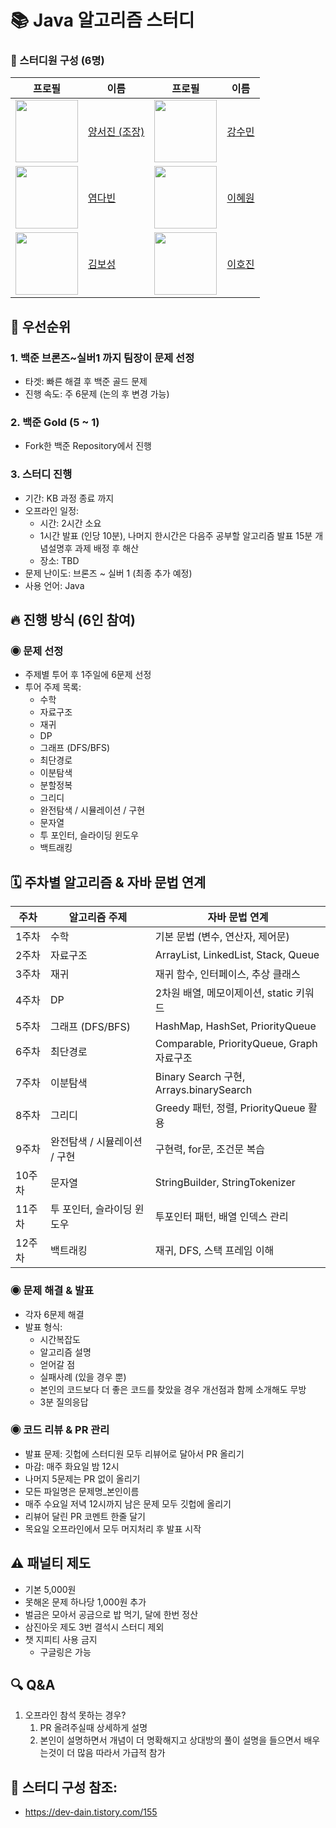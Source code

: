 
# 📚 Java 알고리즘 스터디


### 📌 스터디원 구성 (6명)

| 프로필 | 이름 | 프로필 | 이름 |
|--------|------|--------|------|
| <img src="https://avatars.githubusercontent.com/westjin?v=4" width="100"> | [양서진 (조장)](https://github.com/westjin) | <img src="https://avatars.githubusercontent.com/suminiee?v=4" width="100"> | [강수민](https://github.com/suminiee) |
| <img src="https://avatars.githubusercontent.com/YeomDa?v=4" width="100"> | [염다빈](https://github.com/YeomDa) | <img src="https://avatars.githubusercontent.com/icegosimperson?v=4" width="100"> | [이혜원](https://github.com/icegosimperson) |
| <img src="https://avatars.githubusercontent.com/GreenTea0413?v=4" width="100"> | [김보성](https://github.com/GreenTea0413) | <img src="https://avatars.githubusercontent.com/HoreungHoreung?v=4" width="100"> | [이호진](https://github.com/HoreungHoreung) |


## 🔹 우선순위

### 1. 백준 브론즈~실버1 까지 팀장이 문제 선정
- 타겟: 빠른 해결 후 백준 골드 문제 
- 진행 속도: 주 6문제 (논의 후 변경 가능)

### 2. 백준 Gold (5 ~ 1)
- Fork한 백준 Repository에서 진행

### 3. 스터디 진행
- 기간: KB 과정 종료 까지
- 오프라인 일정:
  - 시간: 2시간 소요
  - 1시간 발표 (인당 10분), 나머지 한시간은 다음주 공부할 알고리즘 발표 15분 개념설명후 과제 배정 후 해산
  - 장소: TBD
- 문제 난이도: 브론즈 ~ 실버 1 (최종 추가 예정)
- 사용 언어: Java


## 🔥 진행 방식 (6인 참여)

### ◉ 문제 선정
- 주제별 투어 후 1주일에 6문제 선정
- 투어 주제 목록:
  - 수학
  - 자료구조
  - 재귀
  - DP
  - 그래프 (DFS/BFS)
  - 최단경로
  - 이분탐색
  - 분할정복
  - 그리디
  - 완전탐색 / 시뮬레이션 / 구현
  - 문자열
  - 투 포인터, 슬라이딩 윈도우
  - 백트래킹


## 🗓 주차별 알고리즘 & 자바 문법 연계
| 주차 | 알고리즘 주제 | 자바 문법 연계 |
|----|---------------------|-------------------------------|
| 1주차 | 수학 | 기본 문법 (변수, 연산자, 제어문) |
| 2주차 | 자료구조 | ArrayList, LinkedList, Stack, Queue |
| 3주차 | 재귀 | 재귀 함수, 인터페이스, 추상 클래스 |
| 4주차 | DP | 2차원 배열, 메모이제이션, static 키워드 |
| 5주차 | 그래프 (DFS/BFS) | HashMap, HashSet, PriorityQueue |
| 6주차 | 최단경로 | Comparable, PriorityQueue, Graph 자료구조 |
| 7주차 | 이분탐색 | Binary Search 구현, Arrays.binarySearch |
| 8주차 | 그리디 | Greedy 패턴, 정렬, PriorityQueue 활용 |
| 9주차 | 완전탐색 / 시뮬레이션 / 구현 | 구현력, for문, 조건문 복습 |
| 10주차 | 문자열 | StringBuilder, StringTokenizer |
| 11주차 | 투 포인터, 슬라이딩 윈도우 | 투포인터 패턴, 배열 인덱스 관리 |
| 12주차 | 백트래킹 | 재귀, DFS, 스택 프레임 이해 |


### ◉ 문제 해결 & 발표
- 각자 6문제 해결
- 발표 형식:
  - 시간복잡도
  - 알고리즘 설명
  - 얻어갈 점
  - 실패사례 (있을 경우 뿐)
  -  본인의 코드보다 더 좋은 코드를 찾았을 경우 개선점과 함께 소개해도 무방
  -  3분 질의응답

### ◉ 코드 리뷰 & PR 관리
- 발표 문제: 깃헙에 스터디원 모두 리뷰어로 달아서 PR 올리기
- 마감: 매주 화요일 밤 12시
- 나머지 5문제는 PR 없이 올리기
- 모든 파일명은 문제명_본인이름
- 매주 수요일 저녁 12시까지 남은 문제 모두 깃헙에 올리기
- 리뷰어 달린 PR 코멘트 한줄 달기
- 목요일 오프라인에서 모두 머지처리 후 발표 시작

## ⚠️ 패널티 제도
  - 기본 5,000원
  - 못해온 문제 하나당 1,000원 추가
- 벌금은 모아서 공금으로 밥 먹기, 달에 한번 정산
- 삼진아웃 제도 3번 결석시 스터디 제외
- 챗 지피티 사용 금지
  - 구글링은 가능


## 🔍 Q&A
1. 오프라인 참석 못하는 경우?
    1. PR 올려주실때 상세하게 설명 
    2. 본인이 설명하면서 개념이 더 명확해지고 상대방의 풀이 설명을 들으면서 배우는것이 더 많음 따라서 가급적 참가


## 📂 스터디 구성 참조: 
- https://dev-dain.tistory.com/155
